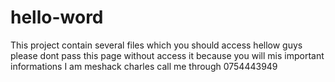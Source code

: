 # hello-word
This project contain several files which you should access
hellow guys please dont pass this page without access it because you will mis important informations
I am meshack charles call me through 0754443949
